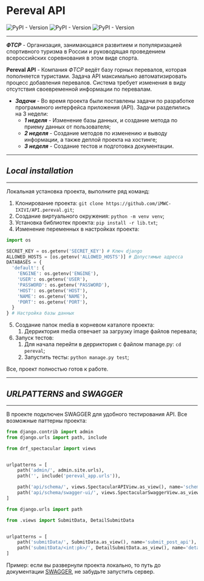 # Pereval API
![PyPI - Version](https://img.shields.io/pypi/v/Django?label=django)
![PyPI - Version](https://img.shields.io/pypi/v/djangorestframework?label=DRF)
![PyPI - Version](https://img.shields.io/pypi/v/drf-spectacular?label=drf-pectacular)
___
___ФТСР___ - Организация, занимающаяся развитием и популяризацией спортивного туризма в России и 
руководящая проведением всероссийских соревнования в этом виде спорта.

__Pereval API__ - Компания _ФТСР_ ведёт базу горных перевалов, которая пополняется туристами. 
Задача API максимально автоматизировать процесс добавления перевалов.
Система требует изменения в виду отсутствия своевременной информации по перевалам.

+ ___Задачи___ - Во время проекта были поставлены задачи по разработке программного интерфейса приложения (API).
Задачи разделились на 3 недели:
  + ___1 неделя___ - Изменение базы данных, и создание метода по приему данных от пользователя;
  + ___2 неделя___ - Создание методов по изменению и выводу информации, а также деплой проекта на хостинге;
  + ___3 неделя___ - Создание тестов и подготовка документации.
___
## _Local installation_
___
Локальная установка проекта, выполните ряд команд:

1. Клонирование проекта: `git clone https://github.com/iMWC-IXIVI/API.pereval.git`;
2. Создание виртуального окружения: `python -m venv venv`;
3. Установка библиотек проекта: `pip install -r lib.txt`;
4. Изменение переменных в настройках проекта:
```python
import os

SECRET_KEY = os.getenv('SECRET_KEY') # Ключ django
ALLOWED_HOSTS = [os.getenv('ALLOWED_HOSTS')] # Допустимые адресса
DATABASES = {
  'default': {
    'ENGINE': os.getenv('ENGINE'),
    'USER': os.getenv('USER'),
    'PASSWORD': os.getenv('PASSWORD'),
    'HOST': os.getenv('HOST'),
    'NAME': os.getenv('NAME'),
    'PORT': os.getenv('PORT'),
  } 
} # Настройка базы данных
```
5. Создание папок media в корневом каталоге проекта:
   1. Дерриктория media отвечает за загрузку image файлов перевала;
6. Запуск тестов:
   1. Для начала перейти в дерриктория с файлом manage.py: `cd pereval`;
   2. Запустить тесты: `python manage.py test`;
   
Все, проект полностью готов к работе.
___
## _URLPATTERNS_ and _SWAGGER_
___
В проекте подключен SWAGGER для удобного тестирования API. Все возможные паттерны проекта:
```python
from django.contrib import admin
from django.urls import path, include

from drf_spectacular import views


urlpatterns = [
    path('admin/', admin.site.urls),
    path('', include('pereval_app.urls')),

    path('api/schema/', views.SpectacularAPIView.as_view(), name='schema'),
    path('api/schema/swagger-ui/', views.SpectacularSwaggerView.as_view(url_name='schema'), name='swagger-ui'),
]
```
```python
from django.urls import path

from .views import SubmitData, DetailSubmitData


urlpatterns = [
    path('submitData/', SubmitData.as_view(), name='submit_post_api'),
    path('submitData/<int:pk>/', DetailSubmitData.as_view(), name='detail_patch_api'),
]
```
Пример: если вы развернули проекта локально, 
то путь до документации [SWAGGER](http://127.0.0.1:8000/api/schema/swagger-ui/), не забудьте запустить сервер.
